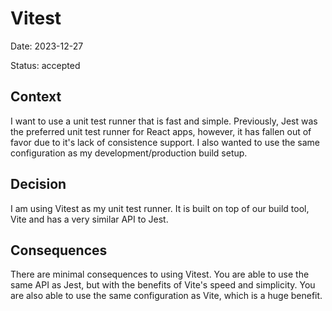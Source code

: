 # Vitest

Date: 2023-12-27

Status: accepted

## Context

I want to use a unit test runner that is fast and simple. Previously, Jest was the preferred unit test runner for React apps, however, it has fallen out of favor due to it's lack of consistence support. I also wanted to use the same configuration as my development/production build setup.

## Decision

I am using Vitest as my unit test runner. It is built on top of our build tool, Vite and has a very similar API to Jest.

## Consequences

There are minimal consequences to using Vitest. You are able to use the same API as Jest, but with the benefits of Vite's speed and simplicity. You are also able to use the same configuration as Vite, which is a huge benefit.
